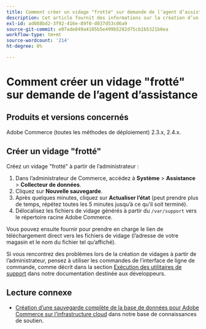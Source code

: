 ```yaml
---
title: Comment créer un vidage "frotté" sur demande de l’agent d’assistance
description: Cet article fournit des informations sur la création d’un vidage (sauvegarde) "frotté" de votre base de données et de code à partir de l’administrateur Adobe Commerce lorsque celui-ci est invité à en fournir un par un agent de support Adobe Commerce. Ce vidage exclut vos fichiers multimédias afin d’accélérer le processus et de générer un fichier beaucoup plus petit. Toutes les données sensibles sont hachées lors de la sauvegarde de la base.
exl-id: ad088bd2-3f92-416e-89f0-d037d53cd6a9
source-git-commit: e07ade849a4105b5e499b5282d75cb1b5321b6ea
workflow-type: tm+mt
source-wordcount: '214'
ht-degree: 0%

---
```


# Comment créer un vidage &quot;frotté&quot; sur demande de l’agent d’assistance


## Produits et versions concernés

Adobe Commerce (toutes les méthodes de déploiement) 2.3.x, 2.4.x.

## Créer un vidage &quot;frotté&quot;

Créez un vidage &quot;frotté&quot; à partir de l’administrateur :

1. Dans l’administrateur de Commerce, accédez à **Système** > **Assistance** > **Collecteur de données**.
1. Cliquez sur **Nouvelle sauvegarde**.
1. Après quelques minutes, cliquez sur **Actualiser l’état** (peut prendre plus de temps, répétez toutes les 5 minutes jusqu’à ce qu’il soit terminé).
1. Délocalisez les fichiers de vidage générés à partir du `/var/support` vers le répertoire racine Adobe Commerce.

Vous pouvez ensuite fournir pour prendre en charge le lien de téléchargement direct vers les fichiers de vidage (l’adresse de votre magasin et le nom du fichier tel qu’affiché).

Si vous rencontrez des problèmes lors de la création de vidages à partir de l’administrateur, pensez à utiliser les commandes de l’interface de ligne de commande, comme décrit dans la section [Exécution des utilitaires de support](https://devdocs.magento.com/guides/v2.4/config-guide/cli/config-cli-subcommands-spt-util.html) dans notre documentation destinée aux développeurs.

## Lecture connexe

* [Création d’une sauvegarde complète de la base de données pour Adobe Commerce sur l’infrastructure cloud](/help/how-to/general/create-database-dump-on-cloud.md) dans notre base de connaissances de soutien.
